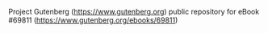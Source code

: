 Project Gutenberg (https://www.gutenberg.org) public repository for
eBook #69811 (https://www.gutenberg.org/ebooks/69811)

